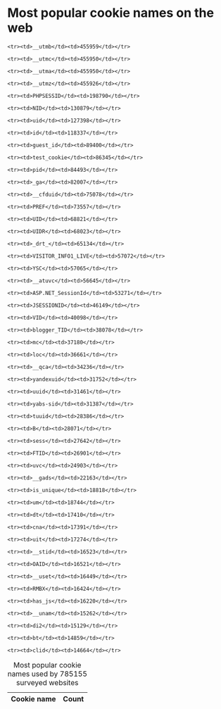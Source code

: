 # Most popular cookie names on the web

<table>

<caption>Most popular cookie names used by 785155 surveyed websites</caption>

<thead>
<tr>
    <th>Cookie name</th>
    <th>Count</th>
</tr>
</thead>

<tbody>

    <tr><td>__utmb</td><td>455959</td></tr>

    <tr><td>__utmc</td><td>455950</td></tr>

    <tr><td>__utma</td><td>455950</td></tr>

    <tr><td>__utmz</td><td>455926</td></tr>

    <tr><td>PHPSESSID</td><td>198790</td></tr>

    <tr><td>NID</td><td>130879</td></tr>

    <tr><td>uid</td><td>127398</td></tr>

    <tr><td>id</td><td>118337</td></tr>

    <tr><td>guest_id</td><td>89400</td></tr>

    <tr><td>test_cookie</td><td>86345</td></tr>

    <tr><td>pid</td><td>84493</td></tr>

    <tr><td>_ga</td><td>82007</td></tr>

    <tr><td>__cfduid</td><td>75078</td></tr>

    <tr><td>PREF</td><td>73557</td></tr>

    <tr><td>UID</td><td>68821</td></tr>

    <tr><td>UIDR</td><td>68023</td></tr>

    <tr><td>_drt_</td><td>65134</td></tr>

    <tr><td>VISITOR_INFO1_LIVE</td><td>57072</td></tr>

    <tr><td>YSC</td><td>57065</td></tr>

    <tr><td>__atuvc</td><td>56645</td></tr>

    <tr><td>ASP.NET_SessionId</td><td>53271</td></tr>

    <tr><td>JSESSIONID</td><td>46149</td></tr>

    <tr><td>VID</td><td>40098</td></tr>

    <tr><td>blogger_TID</td><td>38078</td></tr>

    <tr><td>mc</td><td>37180</td></tr>

    <tr><td>loc</td><td>36661</td></tr>

    <tr><td>__qca</td><td>34236</td></tr>

    <tr><td>yandexuid</td><td>31752</td></tr>

    <tr><td>uuid</td><td>31461</td></tr>

    <tr><td>yabs-sid</td><td>31387</td></tr>

    <tr><td>tuuid</td><td>28386</td></tr>

    <tr><td>B</td><td>28071</td></tr>

    <tr><td>sess</td><td>27642</td></tr>

    <tr><td>FTID</td><td>26901</td></tr>

    <tr><td>uvc</td><td>24903</td></tr>

    <tr><td>__gads</td><td>22163</td></tr>

    <tr><td>is_unique</td><td>18818</td></tr>

    <tr><td>um</td><td>18744</td></tr>

    <tr><td>dt</td><td>17410</td></tr>

    <tr><td>cna</td><td>17391</td></tr>

    <tr><td>uit</td><td>17274</td></tr>

    <tr><td>__stid</td><td>16523</td></tr>

    <tr><td>OAID</td><td>16521</td></tr>

    <tr><td>__uset</td><td>16449</td></tr>

    <tr><td>RMBX</td><td>16424</td></tr>

    <tr><td>has_js</td><td>16220</td></tr>

    <tr><td>__unam</td><td>15262</td></tr>

    <tr><td>di2</td><td>15129</td></tr>

    <tr><td>bt</td><td>14859</td></tr>

    <tr><td>clid</td><td>14664</td></tr>

</tbody>

</table>


